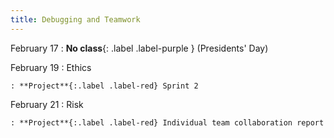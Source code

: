 ```yaml
---
title: Debugging and Teamwork
---
```


February 17
: **No class**{: .label .label-purple } (Presidents' Day)

February 19
: Ethics

    : **Project**{:.label .label-red} Sprint 2

February 21
: Risk

    : **Project**{:.label .label-red} Individual team collaboration report
